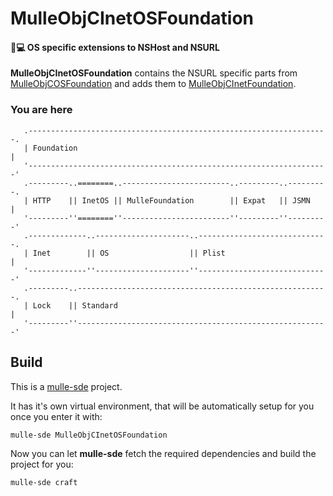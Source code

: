 # MulleObjCInetOSFoundation

#### 📠💻 OS specific extensions to NSHost and NSURL

**MulleObjCInetOSFoundation** contains the NSURL specific parts from
[MulleObjCOSFoundation](../MulleObjCOSFoundation) and adds them to
[MulleObjCInetFoundation](../../MulleWeb/MulleObjCInetFoundation).

### You are here


```
   .-------------------------------------------------------------------.
   | Foundation                                                        |
   '-------------------------------------------------------------------'
   .---------..========..------------------------..---------..---------.
   | HTTP    || InetOS || MulleFoundation        || Expat   || JSMN    |
   '---------''========''------------------------''---------''---------'
   .-------------..---------------------..-----------------------------.
   | Inet        || OS                  || Plist                       |
   '-------------''---------------------''-----------------------------'
   .---------..--------------------------------------------------------.
   | Lock    || Standard                                               |
   '---------''--------------------------------------------------------'
```


## Build

This is a [mulle-sde](https://mulle-sde.github.io/) project.

It has it's own virtual environment, that will be automatically setup for you
once you enter it with:

```
mulle-sde MulleObjCInetOSFoundation
```

Now you can let **mulle-sde** fetch the required dependencies and build the
project for you:

```
mulle-sde craft
```
